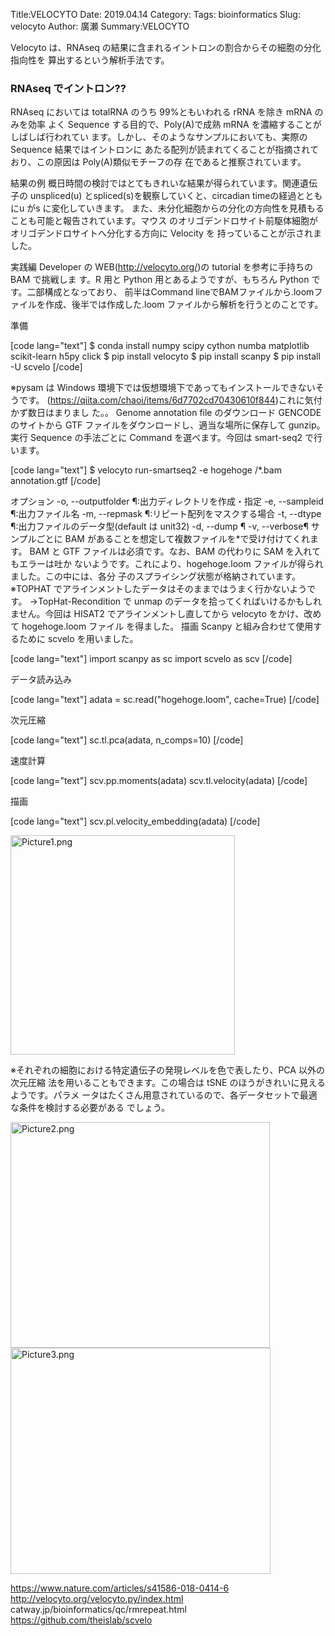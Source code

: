 Title:VELOCYTO
Date: 2019.04.14
Category:
Tags: bioinformatics
Slug: velocyto
Author: 廣瀬
Summary:VELOCYTO

Velocyto は、RNAseq の結果に含まれるイントロンの割合からその細胞の分化指向性を
算出するという解析手法です。

<h3>RNAseq でイントロン??</h3>

RNAseq においては totalRNA のうち 99%ともいわれる rRNA を除き mRNA のみを効率
よく Sequence する目的で、Poly(A)で成熟 mRNA を濃縮することがしばしば行われてい
ます。しかし、そのようなサンプルにおいても、実際の Sequence 結果ではイントロンに
あたる配列が読まれてくることが指摘されており、この原因は Poly(A)類似モチーフの存
在であると推察されています。

結果の例
概日時間の検討ではとてもきれいな結果が得られています。関連遺伝子の unspliced(u) とspliced(s)を観察していくと、circadian timeの経過とともにu がs に変化していきます。
また、未分化細胞からの分化の方向性を見積もることも可能と報告されています。マウス
のオリゴデンドロサイト前駆体細胞がオリゴデンドロサイトへ分化する方向に Velocity を
持っていることが示されました。

実践編
Developer の WEB(http://velocyto.org/)の tutorial を参考に手持ちの BAM で挑戦しま
す。R 用と Python 用とあるようですが、もちろん Python です。二部構成となっており、
前半はCommand lineでBAMファイルから.loomファイルを作成、後半では作成した.loom
ファイルから解析を行うとのことです。

準備

[code lang="text"]
$ conda install numpy scipy cython numba matplotlib scikit-learn h5py click
$ pip install velocyto
$ pip install scanpy
$ pip install -U scvelo
[/code]

※pysam は Windows 環境下では仮想環境下であってもインストールできないそうです。
(https://qiita.com/chaoi/items/6d7702cd70430610f844)これに気付かず数日はまりまし
た。。
Genome annotation file のダウンロード
GENCODE のサイトから GTF ファイルをダウンロードし、適当な場所に保存して
gunzip。
実行
Sequence の手法ごとに Command を選べます。今回は smart-seq2 で行います。

[code lang="text"]
$ velocyto run-smartseq2 -e hogehoge /*.bam annotation.gtf
[/code]

オプション
-o, --outputfolder ¶:出力ディレクトリを作成・指定
-e, --sampleid ¶:出力ファイル名
-m, --repmask ¶:リピート配列をマスクする場合
-t, --dtype ¶:出力ファイルのデータ型(default は unit32)
-d, --dump ¶
-v, --verbose¶
サンプルごとに BAM があることを想定して複数ファイルを*で受け付けてくれます。
BAM と GTF ファイルは必須です。なお、BAM の代わりに SAM を入れてもエラーは吐か
ないようです。これにより、hogehoge.loom ファイルが得られました。この中には、各分
子のスプライシング状態が格納されています。
※TOPHAT でアラインメントしたデータはそのままではうまく行かないようです。
→TopHat-Recondition で unmap のデータを拾ってくればいけるかもしれません。今回は
HISAT2 でアラインメントし直してから velocyto をかけ、改めて hogehoge.loom ファイル
を得ました。
描画
Scanpy と組み合わせて使用するために scvelo を用いました。

[code lang="text"]
import scanpy as sc
import scvelo as scv
[/code]

データ読み込み

[code lang="text"]
adata = sc.read("hogehoge.loom", cache=True)
[/code]

次元圧縮

[code lang="text"]
sc.tl.pca(adata, n_comps=10)
[/code]

速度計算

[code lang="text"]
scv.pp.moments(adata)
scv.tl.velocity(adata)
[/code]

描画

[code lang="text"]
scv.pl.velocity_embedding(adata)
[/code]

<img src="https://pythonoum.files.wordpress.com/2019/03/picture1.png" alt="Picture1.png" width="359" height="351" class="alignnone size-full wp-image-506" />

※それぞれの細胞における特定遺伝子の発現レベルを色で表したり、PCA 以外の次元圧縮
法を用いることもできます。この場合は tSNE のほうがきれいに見えるようです。パラメ
ータはたくさん用意されているので、各データセットで最適な条件を検討する必要がある
でしょう。

<img src="https://pythonoum.files.wordpress.com/2019/03/picture2.png" alt="Picture2.png" width="415" height="361" class="alignnone size-full wp-image-507" />

<img src="https://pythonoum.files.wordpress.com/2019/03/picture3.png" alt="Picture3.png" width="416" height="362" class="alignnone size-full wp-image-508" />

https://www.nature.com/articles/s41586-018-0414-6
http://velocyto.org/velocyto.py/index.html
catway.jp/bioinformatics/qc/rmrepeat.html
https://github.com/theislab/scvelo
